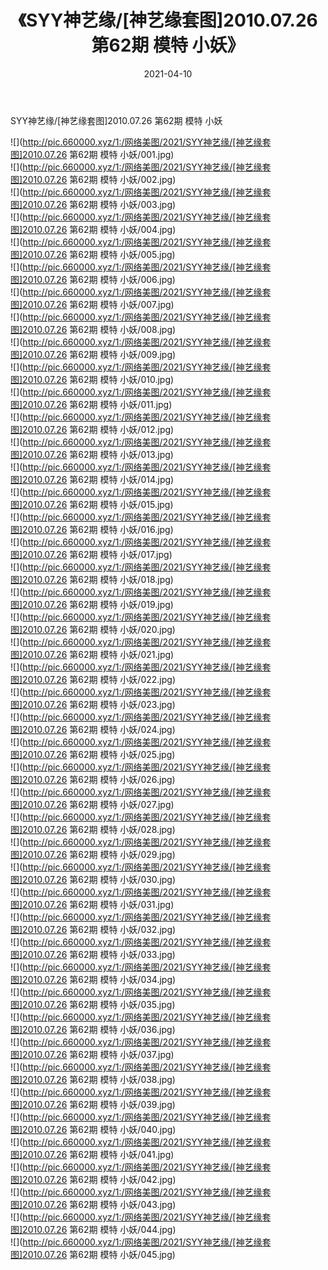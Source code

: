 ﻿---
layout: post
title:  《SYY神艺缘/[神艺缘套图]2010.07.26 第62期 模特 小妖》
date:   2021-04-10
img: http://pic.660000.xyz/1:/网络美图/2021/SYY神艺缘/[神艺缘套图]2010.07.26 第62期 模特 小妖/000.jpg
categories: [美女, 清纯, 唯美]
---

SYY神艺缘/[神艺缘套图]2010.07.26 第62期 模特 小妖

 ![](http://pic.660000.xyz/1:/网络美图/2021/SYY神艺缘/[神艺缘套图]2010.07.26 第62期 模特 小妖/001.jpg) <br>![](http://pic.660000.xyz/1:/网络美图/2021/SYY神艺缘/[神艺缘套图]2010.07.26 第62期 模特 小妖/002.jpg) <br>![](http://pic.660000.xyz/1:/网络美图/2021/SYY神艺缘/[神艺缘套图]2010.07.26 第62期 模特 小妖/003.jpg) <br>![](http://pic.660000.xyz/1:/网络美图/2021/SYY神艺缘/[神艺缘套图]2010.07.26 第62期 模特 小妖/004.jpg) <br>![](http://pic.660000.xyz/1:/网络美图/2021/SYY神艺缘/[神艺缘套图]2010.07.26 第62期 模特 小妖/005.jpg) <br>![](http://pic.660000.xyz/1:/网络美图/2021/SYY神艺缘/[神艺缘套图]2010.07.26 第62期 模特 小妖/006.jpg) <br>![](http://pic.660000.xyz/1:/网络美图/2021/SYY神艺缘/[神艺缘套图]2010.07.26 第62期 模特 小妖/007.jpg) <br>![](http://pic.660000.xyz/1:/网络美图/2021/SYY神艺缘/[神艺缘套图]2010.07.26 第62期 模特 小妖/008.jpg) <br>![](http://pic.660000.xyz/1:/网络美图/2021/SYY神艺缘/[神艺缘套图]2010.07.26 第62期 模特 小妖/009.jpg) <br>![](http://pic.660000.xyz/1:/网络美图/2021/SYY神艺缘/[神艺缘套图]2010.07.26 第62期 模特 小妖/010.jpg) <br>![](http://pic.660000.xyz/1:/网络美图/2021/SYY神艺缘/[神艺缘套图]2010.07.26 第62期 模特 小妖/011.jpg) <br>![](http://pic.660000.xyz/1:/网络美图/2021/SYY神艺缘/[神艺缘套图]2010.07.26 第62期 模特 小妖/012.jpg) <br>![](http://pic.660000.xyz/1:/网络美图/2021/SYY神艺缘/[神艺缘套图]2010.07.26 第62期 模特 小妖/013.jpg) <br>![](http://pic.660000.xyz/1:/网络美图/2021/SYY神艺缘/[神艺缘套图]2010.07.26 第62期 模特 小妖/014.jpg) <br>![](http://pic.660000.xyz/1:/网络美图/2021/SYY神艺缘/[神艺缘套图]2010.07.26 第62期 模特 小妖/015.jpg) <br>![](http://pic.660000.xyz/1:/网络美图/2021/SYY神艺缘/[神艺缘套图]2010.07.26 第62期 模特 小妖/016.jpg) <br>![](http://pic.660000.xyz/1:/网络美图/2021/SYY神艺缘/[神艺缘套图]2010.07.26 第62期 模特 小妖/017.jpg) <br>![](http://pic.660000.xyz/1:/网络美图/2021/SYY神艺缘/[神艺缘套图]2010.07.26 第62期 模特 小妖/018.jpg) <br>![](http://pic.660000.xyz/1:/网络美图/2021/SYY神艺缘/[神艺缘套图]2010.07.26 第62期 模特 小妖/019.jpg) <br>![](http://pic.660000.xyz/1:/网络美图/2021/SYY神艺缘/[神艺缘套图]2010.07.26 第62期 模特 小妖/020.jpg) <br>![](http://pic.660000.xyz/1:/网络美图/2021/SYY神艺缘/[神艺缘套图]2010.07.26 第62期 模特 小妖/021.jpg) <br>![](http://pic.660000.xyz/1:/网络美图/2021/SYY神艺缘/[神艺缘套图]2010.07.26 第62期 模特 小妖/022.jpg) <br>![](http://pic.660000.xyz/1:/网络美图/2021/SYY神艺缘/[神艺缘套图]2010.07.26 第62期 模特 小妖/023.jpg) <br>![](http://pic.660000.xyz/1:/网络美图/2021/SYY神艺缘/[神艺缘套图]2010.07.26 第62期 模特 小妖/024.jpg) <br>![](http://pic.660000.xyz/1:/网络美图/2021/SYY神艺缘/[神艺缘套图]2010.07.26 第62期 模特 小妖/025.jpg) <br>![](http://pic.660000.xyz/1:/网络美图/2021/SYY神艺缘/[神艺缘套图]2010.07.26 第62期 模特 小妖/026.jpg) <br>![](http://pic.660000.xyz/1:/网络美图/2021/SYY神艺缘/[神艺缘套图]2010.07.26 第62期 模特 小妖/027.jpg) <br>![](http://pic.660000.xyz/1:/网络美图/2021/SYY神艺缘/[神艺缘套图]2010.07.26 第62期 模特 小妖/028.jpg) <br>![](http://pic.660000.xyz/1:/网络美图/2021/SYY神艺缘/[神艺缘套图]2010.07.26 第62期 模特 小妖/029.jpg) <br>![](http://pic.660000.xyz/1:/网络美图/2021/SYY神艺缘/[神艺缘套图]2010.07.26 第62期 模特 小妖/030.jpg) <br>![](http://pic.660000.xyz/1:/网络美图/2021/SYY神艺缘/[神艺缘套图]2010.07.26 第62期 模特 小妖/031.jpg) <br>![](http://pic.660000.xyz/1:/网络美图/2021/SYY神艺缘/[神艺缘套图]2010.07.26 第62期 模特 小妖/032.jpg) <br>![](http://pic.660000.xyz/1:/网络美图/2021/SYY神艺缘/[神艺缘套图]2010.07.26 第62期 模特 小妖/033.jpg) <br>![](http://pic.660000.xyz/1:/网络美图/2021/SYY神艺缘/[神艺缘套图]2010.07.26 第62期 模特 小妖/034.jpg) <br>![](http://pic.660000.xyz/1:/网络美图/2021/SYY神艺缘/[神艺缘套图]2010.07.26 第62期 模特 小妖/035.jpg) <br>![](http://pic.660000.xyz/1:/网络美图/2021/SYY神艺缘/[神艺缘套图]2010.07.26 第62期 模特 小妖/036.jpg) <br>![](http://pic.660000.xyz/1:/网络美图/2021/SYY神艺缘/[神艺缘套图]2010.07.26 第62期 模特 小妖/037.jpg) <br>![](http://pic.660000.xyz/1:/网络美图/2021/SYY神艺缘/[神艺缘套图]2010.07.26 第62期 模特 小妖/038.jpg) <br>![](http://pic.660000.xyz/1:/网络美图/2021/SYY神艺缘/[神艺缘套图]2010.07.26 第62期 模特 小妖/039.jpg) <br>![](http://pic.660000.xyz/1:/网络美图/2021/SYY神艺缘/[神艺缘套图]2010.07.26 第62期 模特 小妖/040.jpg) <br>![](http://pic.660000.xyz/1:/网络美图/2021/SYY神艺缘/[神艺缘套图]2010.07.26 第62期 模特 小妖/041.jpg) <br>![](http://pic.660000.xyz/1:/网络美图/2021/SYY神艺缘/[神艺缘套图]2010.07.26 第62期 模特 小妖/042.jpg) <br>![](http://pic.660000.xyz/1:/网络美图/2021/SYY神艺缘/[神艺缘套图]2010.07.26 第62期 模特 小妖/043.jpg) <br>![](http://pic.660000.xyz/1:/网络美图/2021/SYY神艺缘/[神艺缘套图]2010.07.26 第62期 模特 小妖/044.jpg) <br>![](http://pic.660000.xyz/1:/网络美图/2021/SYY神艺缘/[神艺缘套图]2010.07.26 第62期 模特 小妖/045.jpg) <br>
